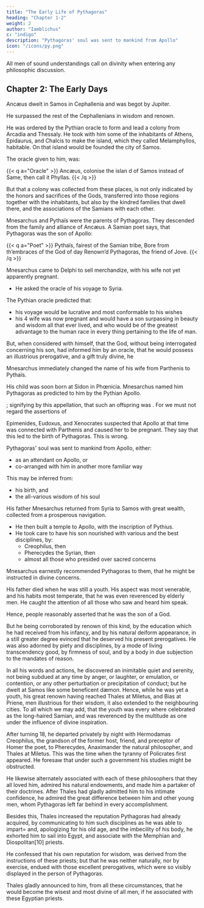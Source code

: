 ```yaml
---
title: "The Early Life of Pythagoras"
heading: "Chapter 1-2"
weight: 2
author: "Iamblichus"
c: "indigo"
description: "Pythagoras' soul was sent to mankind from Apollo"
icon: "/icons/py.png"
---
```



All men of sound understandings call on divinity when entering any philosophic discussion. 

<!-- , it is certainly much more appropriate to do this in the consideration of that philosophy which justly receives its denomination from the divine Pythagoras.  -->

<!-- It derives its origin from the Gods. It cannot be apprehended without their inspiring aid. 

Its beauty and magnitude so greatly surpasses human power, that it is impossible to survey it by a sudden view. 

But then alone can any one gradually collect some portion of this philosophy, when, the Gods being his leaders, he quietly approaches to it. 

On all these accounts, therefore, having invoked the Gods as our leaders, and converting both ourselves and our discussion to them, we shall acquiesce in whatever they may command us to do. We shall not, however, make any apology for this sect having been neglected for a long time, nor for its being concealed by foreign disciplines, and certain arcane symbols, nor for 2 having been obscured by false and spurious writings, nor for many other such-like difficulties by which it has been impeded.

The will of the Gods is sufficient for us, in conjunction with which it is possible to sustain things still more arduous than these. But after the Gods, we shall unite ourselves as to a leader, to the prince and father of this divine philosophy; of whose origin and country we must rise a little higher in our investigation. -->


## Chapter 2: The Early Days

Ancæus dwelt in Samos in Cephallenia and was begot by Jupiter.
<!-- , whether he derived the fame of such an honorable descent through virtue, or through a certain greatness of soul.  -->

He surpassed the rest of the Cephallenians in wisdom and renown. 

He was ordered by the Pythian oracle to form and lead a colony from Arcadia and Thessaly. He took with him some of the inhabitants of Athens, Epidaurus, and Chalcis to make the island, which they called Melamphyllos, habitable. On that island would be founded the city of Samos.
<!-- , on account of 3 Same in Cephallenia.  -->

The oracle given to him, was:

{{< q a="Oracle" >}}
Ancæus, colonise the islan d of Samos instead of Same, then call it Phyllas.
{{< /q >}}

But that a colony was collected from these places, is not only indicated by the honors and sacrifices of the Gods, transferred into those regions together with the inhabitants, but also by the kindred families that dwell there, and the associations of the Samians with each other.


Mnesarchus and Pythaïs were the parents of Pythagoras. They descended from the family and alliance of Ancæus. A Samian poet says, that Pythagoras was the son of Apollo:

<!-- In consequence, however, of this nobility of birth being celebrated by the citizens, 
. For thus he sings, -->

{{< q a="Poet" >}}
Pythaïs, fairest of the Samian tribe,
Bore from th’embraces of the God of day
Renown’d Pythagoras, the friend of Jove.
{{< /q >}}

Mnesarchus came to Delphi to sell merchandize, with his wife not yet apparently pregnant.
- He asked the oracle of his voyage to Syria.

The Pythian oracle predicted that:
- his voyage would be lucrative and most conformable to his wishes
- his 4 wife was now pregnant and would have a son surpassing in beauty and wisdom all that ever lived, and who would be of the greatest advantage to the human race in every thing pertaining to the life of man. 

But, when  considered with himself, that the God, without being interrogated concerning his son, had informed him by an oracle, that he would possess an illustrious prerogative, and a gift truly divine, he 

Mnesarchus immediately changed the name of his wife from Parthenis to Pythaïs.
<!-- , from her son and the Delphic prophet, instead of , which was her former appellation;  -->

His child was soon born at Sidon in Phœnicia. Mnesarchus named him Pythagoras as predicted to him by the Pythian Apollo.

; signifying by this appellation, that such an offspring was . For we must not regard the assertions of 

Epimenides, Eudoxus, and Xenocrates suspected that Apollo at that time was connected with Parthenis and caused her to be pregnant. They say that this led to the birth of Pythagoras. This is wrong. 

<!-- , by the Delphic prophet= for this is by no means to be admitted.[9]  -->

Pythagoras' soul was sent to mankind from Apollo, either:
- as an attendant on Apollo, or 
- co-arranged with him in another more familiar way

This may be inferred from:
- his birth, and
- the all-various wisdom of his soul
 <!-- And thus much concerning the nativity of Pythagoras. -->

His father Mnesarchus returned from Syria to Samos with great wealth, collected from a prosperous navigation.
- He then built a temple to Apollo, with the inscription of Pythius.
- He took care to have his son nourished with various and the best disciplines, by:
  - Creophilus, then
  - Pherecydes the Syrian, then
  - almost all those who presided over sacred concerns

Mnesarchus earnestly recommended Pythagoras to them, that he might be instructed in divine concerns. 

<!-- He  was educated in such a manner, as to be fortunately the most beautiful and godlike of all those that have been celebrated in the annals of history.  -->

His father died when he was still a youth. His aspect was most venerable, and his habits most temperate, that he was even reverenced by elderly men. He caught the attention of all those who saw and heard him speak.
<!-- , on himself, and appeared to be an admirable person to every one who beheld him.  -->

Hence, people reasonably asserted that he was the son of a God. 

But he being corroborated by renown of this kind, by the education which he had received from his infancy, and by his natural deiform appearance, in a still greater degree evinced that he deserved his present prerogatives. He was also adorned by piety and disciplines, by a mode of living transcendency good, by firmness of soul, and by a body in due subjection to the mandates of reason. 

In all his words and actions, he discovered an inimitable quiet and serenity, not being subdued at any time by anger, or laughter, or emulation, or contention, or any other perturbation or precipitation of conduct; but he dwelt at Samos like some beneficent dæmon. Hence, while he was yet a youth, his great renown having reached Thales at Miletus, and Bias at Priene, men illustrious for their wisdom, it also extended to the neighbouring cities. To all which we may add, that the youth was every where celebrated as the long-haired Samian, and was reverenced by the multitude as one under the influence of divine inspiration. 

After turning 18, he departed privately by night with Hermodamas Creophilus, the grandson of the former host, friend, and preceptor<!--  in all things --> of Homer the poet, to Pherecydes, Anaximander the natural philosopher, and Thales at Miletus. This was the time when the tyranny of Policrates first appeared. He foresaw that under such a government his studies might be obstructed.

He likewise alternately associated with each of these philosophers that they all loved him, admired his natural endowments, and made him a partaker of their doctrines. After Thales had gladly admitted him to his intimate confidence, he admired the great difference between him and other young men, whom Pythagoras left far behind in every accomplishment.

Besides this, Thales increased the reputation Pythagoras had already acquired, by communicating to him such disciplines as he was able to impart= and, apologizing for his old age, and the imbecility of his body, he exhorted him to sail into Egypt, and associate with the Memphian and Diospolitan[10] priests. 

He confessed that his own reputation for wisdom, was derived from the instructions of these priests; but that he was neither naturally, nor by exercise, endued with those excellent prerogatives, which were so visibly displayed in the person of Pythagoras. 

Thales gladly announced to him, from all these circumstances, that he would become the wisest and most divine of all men, if he associated with these Egyptian priests.

